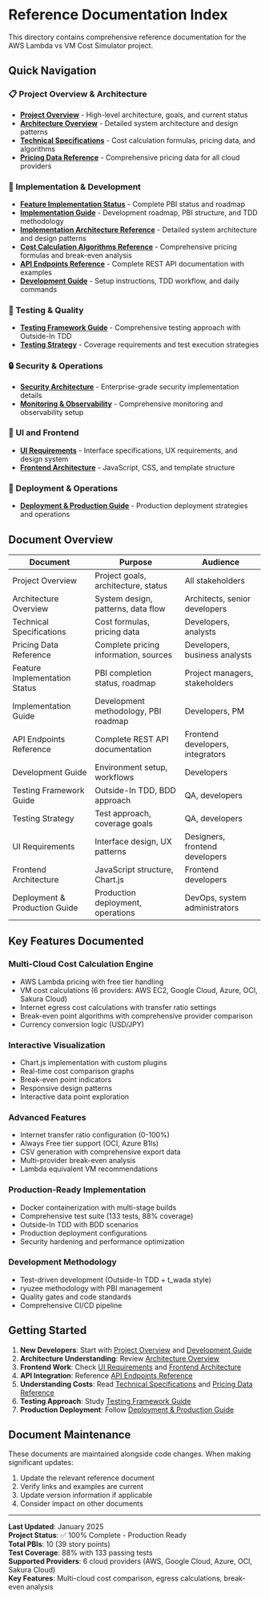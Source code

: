 # Reference Documentation Index

This directory contains comprehensive reference documentation for the AWS Lambda vs VM Cost Simulator project.

## Quick Navigation

### 📋 Project Overview & Architecture
- **[Project Overview](project-overview.md)** - High-level architecture, goals, and current status
- **[Architecture Overview](architecture-overview.md)** - Detailed system architecture and design patterns
- **[Technical Specifications](technical-specifications.md)** - Cost calculation formulas, pricing data, and algorithms
- **[Pricing Data Reference](pricing-data-reference.md)** - Comprehensive pricing data for all cloud providers

### 🚀 Implementation & Development
- **[Feature Implementation Status](feature-implementation-status.md)** - Complete PBI status and roadmap
- **[Implementation Guide](implementation-guide.md)** - Development roadmap, PBI structure, and TDD methodology
- **[Implementation Architecture Reference](implementation-architecture-reference.md)** - Detailed system architecture and design patterns
- **[Cost Calculation Algorithms Reference](cost-calculation-algorithms-reference.md)** - Comprehensive pricing formulas and break-even analysis
- **[API Endpoints Reference](api-endpoints-reference.md)** - Complete REST API documentation with examples
- **[Development Guide](development-guide.md)** - Setup instructions, TDD workflow, and daily commands

### 🧪 Testing & Quality
- **[Testing Framework Guide](testing-framework-guide.md)** - Comprehensive testing approach with Outside-In TDD
- **[Testing Strategy](testing-strategy.md)** - Coverage requirements and test execution strategies

### 🔒 Security & Operations
- **[Security Architecture](security-architecture.md)** - Enterprise-grade security implementation details
- **[Monitoring & Observability](monitoring-observability.md)** - Comprehensive monitoring and observability setup

### 🎨 UI and Frontend
- **[UI Requirements](ui-requirements.md)** - Interface specifications, UX requirements, and design system
- **[Frontend Architecture](frontend-architecture.md)** - JavaScript, CSS, and template structure

### 🚀 Deployment & Operations
- **[Deployment & Production Guide](deployment-production-guide.md)** - Production deployment strategies and operations

## Document Overview

| Document | Purpose | Audience |
|----------|---------|----------|
| Project Overview | Project goals, architecture, status | All stakeholders |
| Architecture Overview | System design, patterns, data flow | Architects, senior developers |
| Technical Specifications | Cost formulas, pricing data | Developers, analysts |
| Pricing Data Reference | Complete pricing information, sources | Developers, business analysts |
| Feature Implementation Status | PBI completion status, roadmap | Project managers, stakeholders |
| Implementation Guide | Development methodology, PBI roadmap | Developers, PM |
| API Endpoints Reference | Complete REST API documentation | Frontend developers, integrators |
| Development Guide | Environment setup, workflows | Developers |
| Testing Framework Guide | Outside-In TDD, BDD approach | QA, developers |
| Testing Strategy | Test approach, coverage goals | QA, developers |
| UI Requirements | Interface design, UX patterns | Designers, frontend developers |
| Frontend Architecture | JavaScript structure, Chart.js | Frontend developers |
| Deployment & Production Guide | Production deployment, operations | DevOps, system administrators |

## Key Features Documented

### Multi-Cloud Cost Calculation Engine
- AWS Lambda pricing with free tier handling
- VM cost calculations (6 providers: AWS EC2, Google Cloud, Azure, OCI, Sakura Cloud)
- Internet egress cost calculations with transfer ratio settings
- Break-even point algorithms with comprehensive provider comparison
- Currency conversion logic (USD/JPY)

### Interactive Visualization
- Chart.js implementation with custom plugins
- Real-time cost comparison graphs
- Break-even point indicators
- Responsive design patterns
- Interactive data point exploration

### Advanced Features
- Internet transfer ratio configuration (0-100%)
- Always Free tier support (OCI, Azure B1ls)
- CSV generation with comprehensive export data
- Multi-provider break-even analysis
- Lambda equivalent VM recommendations

### Production-Ready Implementation
- Docker containerization with multi-stage builds
- Comprehensive test suite (133 tests, 88% coverage)
- Outside-In TDD with BDD scenarios
- Production deployment configurations
- Security hardening and performance optimization

### Development Methodology
- Test-driven development (Outside-In TDD + t_wada style)
- ryuzee methodology with PBI management
- Quality gates and code standards
- Comprehensive CI/CD pipeline

## Getting Started

1. **New Developers**: Start with [Project Overview](project-overview.md) and [Development Guide](development-guide.md)
2. **Architecture Understanding**: Review [Architecture Overview](architecture-overview.md)
3. **Frontend Work**: Check [UI Requirements](ui-requirements.md) and [Frontend Architecture](frontend-architecture.md)
4. **API Integration**: Reference [API Endpoints Reference](api-endpoints-reference.md)
5. **Understanding Costs**: Read [Technical Specifications](technical-specifications.md) and [Pricing Data Reference](pricing-data-reference.md)
6. **Testing Approach**: Study [Testing Framework Guide](testing-framework-guide.md)
7. **Production Deployment**: Follow [Deployment & Production Guide](deployment-production-guide.md)

## Document Maintenance

These documents are maintained alongside code changes. When making significant updates:

1. Update the relevant reference document
2. Verify links and examples are current
3. Update version information if applicable
4. Consider impact on other documents

---

**Last Updated**: January 2025  
**Project Status**: ✅ 100% Complete - Production Ready  
**Total PBIs**: 10 (39 story points)  
**Test Coverage**: 88% with 133 passing tests  
**Supported Providers**: 6 cloud providers (AWS, Google Cloud, Azure, OCI, Sakura Cloud)  
**Key Features**: Multi-cloud cost comparison, egress calculations, break-even analysis